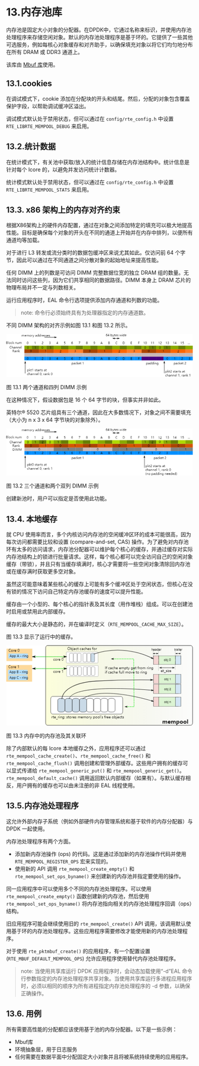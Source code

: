 # 13.内存池库

内存池是固定大小对象的分配器。在DPDK中，它通过名称来标识，并使用内存池处理程序来存储空闲对象。默认的内存池处理程序是基于环的。它提供了一些其他可选服务，例如每核心对象缓存和对齐助手，以确保填充对象以将它们均匀地分布在所有 DRAM 或 DDR3 通道上。

该库由 [Mbuf 库](https://doc.dpdk.org/guides/prog_guide/mbuf_lib.html#mbuf-library)使用。

## 13.1.cookies

在调试模式下，cookie 添加在分配块的开头和结尾。然后，分配的对象包含覆盖保护字段，以帮助调试缓冲区溢出。

调试模式默认处于禁用状态，但可以通过在 `config/rte_config.h` 中设置 `RTE_LIBRTE_MEMPOOL_DEBUG` 来启用。

## 13.2.统计数据

在统计模式下，有关池中获取/放入的统计信息存储在内存池结构中。统计信息是针对每个 lcore 的，以避免并发访问统计计数器。

统计模式默认处于禁用状态，但可以通过在 `config/rte_config.h` 中设置 `RTE_LIBRTE_MEMPOOL_STATS` 来启用。

## 13.3. x86 架构上的内存对齐约束

根据X86架构上的硬件内存配置，通过在对象之间添加特定的填充可以极大地提高性能。目标是确保每个对象的开头在不同的通道上开始并在内存中排列，以便所有通道均等加载。

对于进行 L3 转发或流分类时的数据包缓冲区来说尤其如此。仅访问前 64 个字节，因此可以通过在不同通道之间分散对象的起始地址来提高性能。

任何 DIMM 上的列数是可访问 DIMM 完整数据位宽的独立 DRAM 组的数量。无法同时访问这些列，因为它们共享相同的数据路径。DIMM 本身上 DRAM 芯片的物理布局并不一定与列数相关。

运行应用程序时，EAL 命令行选项提供添加内存通道和列数的功能。

> note:
> 命令行必须始终具有为处理器指定的内存通道数。

不同 DIMM 架构的对齐示例如图 13.1 和图 13.2 所示。

![Alt text](image-15.png)

图 13.1 两个通道和四列 DIMM 示例

在这种情况下，假设数据包是 16 个 64 字节的块，但事实并非如此。

英特尔® 5520 芯片组具有三个通道，因此在大多数情况下，对象之间不需要填充（大小为 n x 3 x 64 字节块的对象除外）。

![Alt text](image-16.png)

图 13.2 三个通道和两个双列 DIMM 示例

创建新池时，用户可以指定是否使用此功能。

## 13.4. 本地缓存

就 CPU 使用率而言，多个内核访问内存池的空闲缓冲区环的成本可能很高，因为每次访问都需要比较和设置 (compare-and-set, CAS) 操作。为了避免对内存池环有太多的访问请求，内存池分配器可以维护每个核心的缓存，并通过缓存对实际内存池结构上的锁进行批量请求。这样，每个核心都可以完全访问自己的空闲对象缓存（带锁），并且只有当缓存填满时，核心才需要将一些空闲对象清除回内存池或在缓存满时获取更多空对象。

虽然这可能意味着某些核心的缓存上可能有多个缓冲区处于空闲状态，但核心在没有锁的情况下访问自己特定内存池缓存的速度可以提升性能。

缓存由一个小型的、每个核心的指针表及其长度（用作堆栈）组成。可以在创建池时启用或禁用此内部缓存。

缓存的最大大小是静态的，并在编译时定义（`RTE_MEMPOOL_CACHE_MAX_SIZE`）。

图 13.3 显示了运行中的缓存。

![Alt text](image-17.png)

图 13.3 内存中的内存池及其关联环

除了内部默认的每 lcore 本地缓存之外，应用程序还可以通过 `rte_mempool_cache_create()`、`rte_mempool_cache_free()` 和 `rte_mempool_cache_flush()` 调用创建和管理外部缓存。这些用户拥有的缓存可以显式传递给 `rte_mempool_generic_put()` 和 `rte_mempool_generic_get()`。`rte_mempool_default_cache()` 调用返回默认内部缓存（如果有）。与默认缓存相反，用户拥有的缓存也可以由未注册的非 EAL 线程使用。

## 13.5.内存池处理程序

这允许外部内存子系统（例如外部硬件内存管理系统和基于软件的内存分配器）与 DPDK 一起使用。

内存池处理程序有两个方面。
- 添加新内存池操作 (ops) 的代码。这是通过添加新的内存池操作代码并使用 `RTE_MEMPOOL_REGISTER_OPS` 宏来实现的。
- 使用新的 API 调用 `rte_mempool_create_empty()` 和 `rte_mempool_set_ops_byname()` 来创建新的内存池并指定要使用的操作。

同一应用程序中可以使用多个不同的内存池处理程序。可以使用 `rte_mempool_create_empty()` 函数创建新的内存池，然后使用 `rte_mempool_set_ops_byname()` 将内存池指向相关的内存池处理程序回调（ops）结构。

旧应用程序可能会继续使用旧的 `rte_mempool_create()` API 调用，该调用默认使用基于环的内存池处理程序。这些应用程序需要修改才能使用新的内存池处理程序。

对于使用 `rte_pktmbuf_create()` 的应用程序，有一个配置设置 (`RTE_MBUF_DEFAULT_MEMPOOL_OPS`) 允许应用程序使用替代内存池处理程序。

> note:
> 当使用共享库运行 DPDK 应用程序时，会动态加载使用“-d”EAL 命令行参数指定的内存池处理程序共享对象。当使用共享库运行多进程应用程序时，必须以相同的顺序为所有进程指定内存池处理程序的 -d 参数，以确保正确操作。

## 13.6. 用例

所有需要高性能的分配都应该使用基于池的内存分配器。以下是一些示例：
- Mbuf库
- 环境抽象层，用于日志服务
- 任何需要在数据平面中分配固定大小对象并且将被系统持续使用的应用程序。

